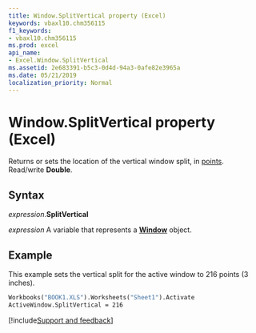 ```yaml
---
title: Window.SplitVertical property (Excel)
keywords: vbaxl10.chm356115
f1_keywords:
- vbaxl10.chm356115
ms.prod: excel
api_name:
- Excel.Window.SplitVertical
ms.assetid: 2e683391-b5c3-0d4d-94a3-0afe82e3965a
ms.date: 05/21/2019
localization_priority: Normal
---
```



# Window.SplitVertical property (Excel)

Returns or sets the location of the vertical window split, in [points](../language/glossary/vbe-glossary.md#point). Read/write **Double**.


## Syntax

_expression_.**SplitVertical**

_expression_ A variable that represents a **[Window](Excel.Window.md)** object.


## Example

This example sets the vertical split for the active window to 216 points (3 inches).

```vb
Workbooks("BOOK1.XLS").Worksheets("Sheet1").Activate 
ActiveWindow.SplitVertical = 216
```




[!include[Support and feedback](~/includes/feedback-boilerplate.md)]